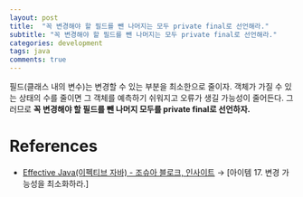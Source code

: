 ```yaml
---
layout: post
title:  "꼭 변경해야 할 필드를 뺀 나머지는 모두 private final로 선언해라."
subtitle: "꼭 변경해야 할 필드를 뺀 나머지는 모두 private final로 선언해라."
categories: development
tags: java
comments: true
---
```


필드(클래스 내의 변수)는 변경할 수 있는 부분을 최소한으로 줄이자. 객체가 가질 수 있는 상태의 수를 줄이면 그 객체를 예측하기 쉬워지고 오류가 생길 가능성이 줄어든다. 그러므로 **꼭 변경해야 할 필드를 뺀 나머지 모두를 private final로 선언하자.**

# References

- [Effective Java(이펙티브 자바) - 조슈아 블로크, 인사이트](http://www.kyobobook.co.kr/product/detailViewKor.laf?ejkGb=KOR&mallGb=KOR&barcode=9788966262281&orderClick=LEa&Kc=) → [아이템 17. 변경 가능성을 최소화하라.]